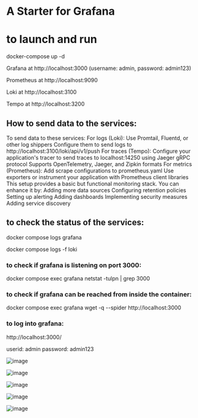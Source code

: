 # A Starter for Grafana

# to launch and run


docker-compose up -d

Grafana at http://localhost:3000 (username: admin, password: admin123)

Prometheus at http://localhost:9090

Loki at http://localhost:3100

Tempo at http://localhost:3200



## How to send data to the services:


To send data to these services:
For logs (Loki):
Use Promtail, Fluentd, or other log shippers
Configure them to send logs to http://localhost:3100/loki/api/v1/push
For traces (Tempo):
Configure your application's tracer to send traces to localhost:14250 using Jaeger gRPC protocol
Supports OpenTelemetry, Jaeger, and Zipkin formats
For metrics (Prometheus):
Add scrape configurations to prometheus.yaml
Use exporters or instrument your application with Prometheus client libraries
This setup provides a basic but functional monitoring stack. You can enhance it by:
Adding more data sources
Configuring retention policies
Setting up alerting
Adding dashboards
Implementing security measures
Adding service discovery



## to check the status of the services:

docker compose logs grafana

docker compose logs -f loki

### to check if grafana is listening on port 3000:

docker compose exec grafana netstat -tulpn | grep 3000

### to check if grafana can be reached from inside the container:

docker compose exec grafana wget -q --spider http://localhost:3000

### to log into grafana:

http://localhost:3000/

userid: admin
password: admin123




![image](https://github.com/user-attachments/assets/532950de-bb66-4559-b569-e6b77c631ae3)






![image](https://github.com/user-attachments/assets/45deb8e5-fc3a-4df3-a3ca-f33fd7aaeb4e)

![image](https://github.com/user-attachments/assets/077a2146-cd52-412b-8e77-6648cee3d6f4)



![image](https://github.com/user-attachments/assets/69dab389-45d9-4f4a-bdbd-3f16a2794d6c)


![image](https://github.com/user-attachments/assets/16f3d378-6cfc-4e9a-8b2d-e96818613cfa)
